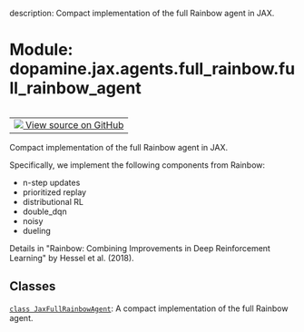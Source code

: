 description: Compact implementation of the full Rainbow agent in JAX.

<div itemscope itemtype="http://developers.google.com/ReferenceObject">
<meta itemprop="name" content="dopamine.jax.agents.full_rainbow.full_rainbow_agent" />
<meta itemprop="path" content="Stable" />
</div>

# Module: dopamine.jax.agents.full_rainbow.full_rainbow_agent

<!-- Insert buttons and diff -->

<table class="tfo-notebook-buttons tfo-api nocontent" align="left">
<td>
  <a target="_blank" href="https://github.com/google/dopamine/tree/master/dopamine/jax/agents/full_rainbow/full_rainbow_agent.py">
    <img src="https://www.tensorflow.org/images/GitHub-Mark-32px.png" />
    View source on GitHub
  </a>
</td>
</table>



Compact implementation of the full Rainbow agent in JAX.


Specifically, we implement the following components from Rainbow:

  * n-step updates
  * prioritized replay
  * distributional RL
  * double_dqn
  * noisy
  * dueling

Details in "Rainbow: Combining Improvements in Deep Reinforcement Learning" by
Hessel et al. (2018).

## Classes

[`class JaxFullRainbowAgent`](../../../../dopamine/jax/agents/full_rainbow/full_rainbow_agent/JaxFullRainbowAgent.md): A compact implementation of the full Rainbow agent.

